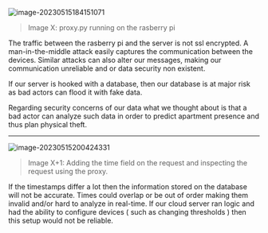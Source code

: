 

![image-20230515184151071](/home/spiros/snap/typora/78/.config/Typora/typora-user-images/image-20230515184151071.png)

>  Image X: proxy.py running on the rasberry pi

The traffic between the rasberry pi and the server is not ssl encrypted. A man-in-the-middle attack easily captures the communication between the devices. Similar attacks can also alter our messages, making our communication unreliable and or data security non existent. 

 If our server is hooked with a database, then our database is at major risk as bad actors can flood it with fake data.

 Regarding security concerns of our data what we thought about is that a bad actor can analyze such data in order to predict apartment presence and thus plan physical theft.



---

![image-20230515200424331](/home/spiros/snap/typora/78/.config/Typora/typora-user-images/image-20230515200424331.png)

> Image X+1: Adding the time field on the request and inspecting the request using the proxy.

 If the timestamps differ a lot then the information stored on the database will not be accurate. Times could overlap or be out of order making them invalid and/or hard to analyze in real-time. If our cloud server ran logic and had the ability to configure devices ( such as changing thresholds ) then this setup would not be reliable.    